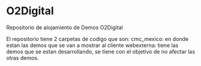 # O2Digital
Repositorio de alojamiento de Demos O2Digital

El repositorio tiene 2 carpetas de codigo que son:
cmc_mexico: en donde estan las demos que se van a mostrar al cliente
webexterna: tiene las demos que se estan desarrollando, se tiene con el objetivo de no afectar las otras demos.
